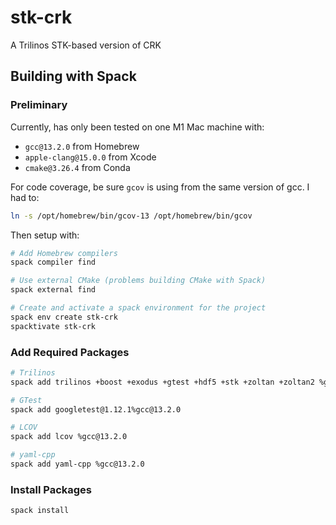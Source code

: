 # stk-crk

A Trilinos STK-based version of CRK

## Building with Spack

### Preliminary

Currently, has only been tested on one M1 Mac machine with:

- `gcc@13.2.0` from Homebrew
- `apple-clang@15.0.0` from Xcode
- `cmake@3.26.4` from Conda

For code coverage, be sure `gcov` is using from the same version of gcc. I had to:

```bash
ln -s /opt/homebrew/bin/gcov-13 /opt/homebrew/bin/gcov
```

Then setup with:

```bash
# Add Homebrew compilers
spack compiler find

# Use external CMake (problems building CMake with Spack)
spack external find

# Create and activate a spack environment for the project
spack env create stk-crk
spacktivate stk-crk
```

### Add Required Packages

```bash
# Trilinos
spack add trilinos +boost +exodus +gtest +hdf5 +stk +zoltan +zoltan2 %gcc ^openblas%apple-clang

# GTest
spack add googletest@1.12.1%gcc@13.2.0

# LCOV
spack add lcov %gcc@13.2.0

# yaml-cpp
spack add yaml-cpp %gcc@13.2.0
```

### Install Packages

```bash
spack install
```
